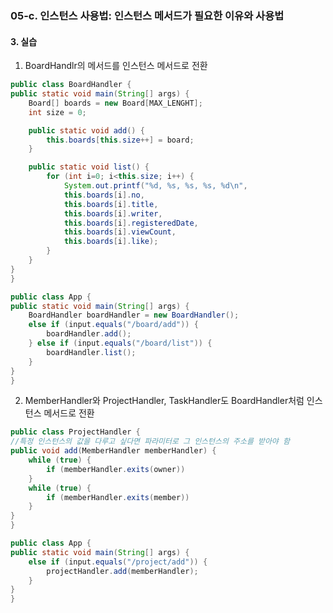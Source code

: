 ### **05-c. 인스턴스 사용법: 인스턴스 메서드가 필요한 이유와 사용법**<br>

#### **3. 실습**<br>
1. BoardHandlr의 메서드를 인스턴스 메서드로 전환<br>

```java
public class BoardHandler {
public static void main(String[] args) {
    Board[] boards = new Board[MAX_LENGHT];
    int size = 0;

    public static void add() {
        this.boards[this.size++] = board;
    }

    public static void list() {
        for (int i=0; i<this.size; i++) {
            System.out.printf("%d, %s, %s, %s, %d\n",
            this.boards[i].no,
            this.boards[i].title,
            this.boards[i].writer,
            this.boards[i].registeredDate,
            this.boards[i].viewCount,
            this.boards[i].like);
        }
    }
}
}
```

```java
public class App {
public static void main(String[] args) {
    BoardHandler boardHandler = new BoardHandler();
    else if (input.equals("/board/add")) {
        boardHandler.add();
    } else if (input.equals("/board/list")) {
        boardHandler.list();
    }
}
}
```

2. MemberHandler와 ProjectHandler, TaskHandler도 BoardHandler처럼 인스턴스 메서드로 전환<br>

```java
public class ProjectHandler {
//특정 인스턴스의 값을 다루고 싶다면 파라미터로 그 인스턴스의 주소를 받아야 함
public void add(MemberHandler memberHandler) {
    while (true) {
        if (memberHandler.exits(owner))
    }
    while (true) {
        if (memberHandler.exits(member))
    }
}
}
```

```java
public class App {
public static void main(String[] args) {
    else if (input.equals("/project/add")) {
        projectHandler.add(memberHandler);
    }
}
}
```
